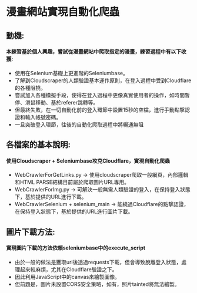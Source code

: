 # 漫畫網站實現自動化爬蟲
## 動機:
#### 本練習基於個人興趣，嘗試從漫畫網站中爬取指定的漫畫，練習過程中有以下收獲:
* 使用在Selenium基礎上更進階的Seleniumbase。
* 了解到Cloudscraper的人類驗證基本運作原則，在登入過程中受到Cloudflare的各種阻撓。
* 嘗試加入各種模擬手段，使得在登入過程中更像真實使用者的操作，如時間暫停、滑鼠移動、基於referer跳轉等。
* 但最終失敗，在一切自動化前的登入環節中設置15秒的空檔，進行手動點撃認證和輸入帳號密碼。
* 一旦突破登入環節，往後的自動化爬取過程中將暢通無阻

## 各檔案的基本說明:
#### 使用Cloudscraper + Seleniumbase攻克Cloudflare，實現自動化爬蟲
* WebCrawlerForGetLinks.py -> 使用cloudscraper爬取一般網頁，內部邏輯和HTML PARSE結構目前屬於爬取圖片URL專用。 
* WebCrawlerForImg.py -> 可解決一般無需人類驗證的登入，在保持登入狀態下，基於提供的URL進行下載。
* WebCrawlerSelenium + selenium_main -> 能繞過Cloudflare的點撃認證，在保持登入狀態下，基於提供的URL進行圖片下載。   

## 圖片下載方法:
####  實現圖片下載的方法依賴seleniumbase中的execute_script
* 由於一般的做法是獲取url後透過requests下載，但會導致脫離登入狀態，處理起來較麻煩，尤其在Cloudflare驗證之下。
* 因此利用JavaScript中的canvas來繪製圖像。
* 但前題是，圖片未設置CORS安全策略，如有，照片tainted將無法繪製。
